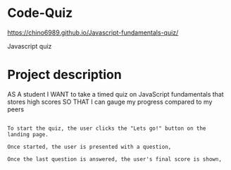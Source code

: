 # Code-Quiz
https://chino6989.github.io/Javascript-fundamentals-quiz/

Javascript quiz

# Project description

AS A student
I WANT to take a timed quiz on JavaScript fundamentals that stores high scores
SO THAT I can gauge my progress compared to my peers

```

To start the quiz, the user clicks the "Lets go!" button on the landing page.

Once started, the user is presented with a question,

Once the last question is answered, the user's final score is shown,

```
